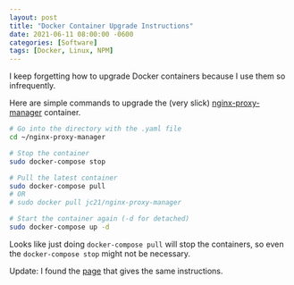 ```yaml
---
layout: post
title: "Docker Container Upgrade Instructions"
date: 2021-06-11 08:00:00 -0600
categories: [Software]
tags: [Docker, Linux, NPM]
---
```


I keep forgetting how to upgrade Docker containers because I use them so infrequently.

Here are simple commands to upgrade the (very slick) [nginx-proxy-manager](https://nginxproxymanager.com/) container.

```bash
# Go into the directory with the .yaml file
cd ~/nginx-proxy-manager

# Stop the container
sudo docker-compose stop

# Pull the latest container
sudo docker-compose pull
# OR
# sudo docker pull jc21/nginx-proxy-manager

# Start the container again (-d for detached)
sudo docker-compose up -d
```

Looks like just doing `docker-compose pull` will stop the containers, so even the `docker-compose stop` might not be necessary.

Update: I found the [page](https://nginxproxymanager.com/upgrading/) that gives the same instructions.
